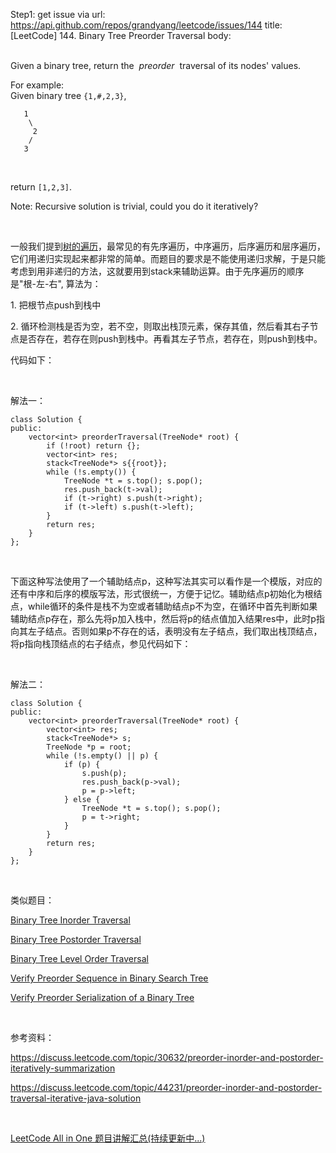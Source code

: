 Step1: get issue via url: https://api.github.com/repos/grandyang/leetcode/issues/144 
 title:[LeetCode] 144. Binary Tree Preorder Traversal 
 body:  
  

Given a binary tree, return the  _preorder_  traversal of its nodes' values.

For example:  
Given binary tree `{1,#,2,3}`,
    
    
       1
        \
         2
        /
       3
    

 

return `[1,2,3]`.

Note: Recursive solution is trivial, could you do it iteratively?

 

一般我们提到[树的遍历](http://zh.wikipedia.org/wiki/%E6%A0%91%E7%9A%84%E9%81%8D%E5%8E%86)，最常见的有先序遍历，中序遍历，后序遍历和层序遍历，它们用递归实现起来都非常的简单。而题目的要求是不能使用递归求解，于是只能考虑到用非递归的方法，这就要用到stack来辅助运算。由于先序遍历的顺序是"根-左-右", 算法为：

1\. 把根节点push到栈中

2\. 循环检测栈是否为空，若不空，则取出栈顶元素，保存其值，然后看其右子节点是否存在，若存在则push到栈中。再看其左子节点，若存在，则push到栈中。

代码如下：

 

解法一：
    
    
    class Solution {
    public:
        vector<int> preorderTraversal(TreeNode* root) {
            if (!root) return {};
            vector<int> res;
            stack<TreeNode*> s{{root}};
            while (!s.empty()) {
                TreeNode *t = s.top(); s.pop();
                res.push_back(t->val);
                if (t->right) s.push(t->right);
                if (t->left) s.push(t->left);
            }
            return res;
        }
    };

 

下面这种写法使用了一个辅助结点p，这种写法其实可以看作是一个模版，对应的还有中序和后序的模版写法，形式很统一，方便于记忆。辅助结点p初始化为根结点，while循环的条件是栈不为空或者辅助结点p不为空，在循环中首先判断如果辅助结点p存在，那么先将p加入栈中，然后将p的结点值加入结果res中，此时p指向其左子结点。否则如果p不存在的话，表明没有左子结点，我们取出栈顶结点，将p指向栈顶结点的右子结点，参见代码如下：

 

解法二：
    
    
    class Solution {
    public:
        vector<int> preorderTraversal(TreeNode* root) {
            vector<int> res;
            stack<TreeNode*> s;
            TreeNode *p = root;
            while (!s.empty() || p) {
                if (p) {
                    s.push(p);
                    res.push_back(p->val);
                    p = p->left;
                } else {
                    TreeNode *t = s.top(); s.pop();
                    p = t->right;
                }
            }
            return res;
        }
    };

 

类似题目：

[Binary Tree Inorder Traversal](http://www.cnblogs.com/grandyang/p/4297300.html)

[Binary Tree Postorder Traversal](http://www.cnblogs.com/grandyang/p/4251757.html)

[Binary Tree Level Order Traversal](http://www.cnblogs.com/grandyang/p/4051321.html)

[Verify Preorder Sequence in Binary Search Tree](http://www.cnblogs.com/grandyang/p/5327635.html)

[Verify Preorder Serialization of a Binary Tree](http://www.cnblogs.com/grandyang/p/5174738.html)

 

参考资料：

<https://discuss.leetcode.com/topic/30632/preorder-inorder-and-postorder-iteratively-summarization>

<https://discuss.leetcode.com/topic/44231/preorder-inorder-and-postorder-traversal-iterative-java-solution>

 

[LeetCode All in One 题目讲解汇总(持续更新中...)](http://www.cnblogs.com/grandyang/p/4606334.html)
